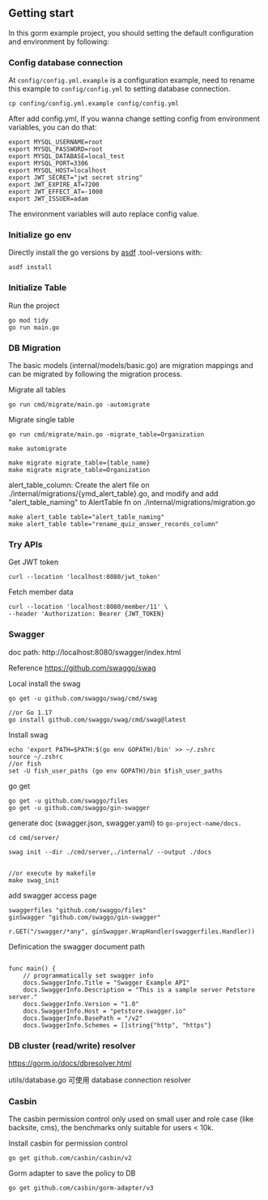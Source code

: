 ## Getting start

In this gorm example project, you should setting the default configuration and environment by following:

### Config database connection

At `config/config.yml.example` is a configuration example, need to rename this example to `config/config.yml` to setting database connection.

```
cp confing/config.yml.example config/config.yml
```


After add config.yml, If you wanna change setting config from environment variables, you can do that:

```
export MYSQL_USERNAME=root
export MYSQL_PASSWORD=root
export MYSQL_DATABASE=local_test
export MYSQL_PORT=3306
export MYSQL_HOST=localhost
export JWT_SECRET="jwt secret string"
export JWT_EXPIRE_AT=7200
export JWT_EFFECT_AT=-1000
export JWT_ISSUER=adam
```

The environment variables will auto replace config value.

### Initialize go env

Directly install the go versions by [asdf](https://hoohoo.top/blog/20240315145428-asdf-quick-note/) .tool-versions with:

```
asdf install
```

### Initialize Table

Run the project
```
go mod tidy
go run main.go
```


### DB Migration

The basic models (internal/models/basic.go) are migration mappings and can be migrated by following the migration process.

Migrate all tables

```
go run cmd/migrate/main.go -automigrate
```

Migrate single table

```
go run cmd/migrate/main.go -migrate_table=Organization
```

```
make automigrate

make migrate migrate_table={table_name}
make migrate migrate_table=Organization
```

alert_table_column:
Create the alert file on ./internal/migrations/{ymd_alert_table}.go, and modify and add "alert_table_naming" to AlertTable fn on  ./internal/migrations/migration.go

```
make alert_table table="alert_table_naming"
make alert_table table="rename_quiz_answer_records_column"
```

### Try APIs

Get JWT token
```
curl --location 'localhost:8080/jwt_token'
```
Fetch member data
```
curl --location 'localhost:8080/member/11' \
--header 'Authorization: Bearer {JWT_TOKEN}
```

### Swagger

doc path: http://localhost:8080/swagger/index.html

Reference https://github.com/swaggo/swag

Local install the swag
```
go get -u github.com/swaggo/swag/cmd/swag

//or Go 1.17
go install github.com/swaggo/swag/cmd/swag@latest

```
Install swag
```
echo 'export PATH=$PATH:$(go env GOPATH)/bin' >> ~/.zshrc
source ~/.zshrc
//or fish
set -U fish_user_paths (go env GOPATH)/bin $fish_user_paths
```

go get

```
go get -u github.com/swaggo/files
go get -u github.com/swaggo/gin-swagger
```

generate doc (swagger.json, swagger.yaml) to `go-project-name/docs.`

```
cd cmd/server/

swag init --dir ./cmd/server,./internal/ --output ./docs


//or execute by makefile
make swag_init
```

add swagger access page

```
swaggerfiles "github.com/swaggo/files"
ginSwagger "github.com/swaggo/gin-swagger"

r.GET("/swagger/*any", ginSwagger.WrapHandler(swaggerfiles.Handler))
```

Definication the swagger document path

```

func main() {
	// programmatically set swagger info
	docs.SwaggerInfo.Title = "Swagger Example API"
	docs.SwaggerInfo.Description = "This is a sample server Petstore server."
	docs.SwaggerInfo.Version = "1.0"
	docs.SwaggerInfo.Host = "petstore.swagger.io"
	docs.SwaggerInfo.BasePath = "/v2"
	docs.SwaggerInfo.Schemes = []string{"http", "https"}
```

### DB cluster (read/write) resolver

https://gorm.io/docs/dbresolver.html

utils/database.go 可使用 database connection resolver

### Casbin

The casbin permission control only used on small user and role case (like backsite, cms), the benchmarks only suitable for users < 10k.

Install casbin for permission control
```
go get github.com/casbin/casbin/v2
```

Gorm adapter to save the policy to DB

```
go get github.com/casbin/gorm-adapter/v3
```

